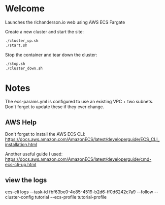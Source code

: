 # Welcome

Launches the richanderson.io web using AWS ECS Fargate

Create a new cluster and start the site:

```bash
./cluster_up.sh
./start.sh
```

Stop the container and tear down the cluster:

```bash
./stop.sh
./cluster_down.sh
```

# Notes

The ecs-params.yml is configured to use an existing VPC + two subnets.  Don't forget to update these if they ever change.

## AWS Help

Don't forget to install the AWS ECS CLI: https://docs.aws.amazon.com/AmazonECS/latest/developerguide/ECS_CLI_installation.html

Another useful guide I used:  https://docs.aws.amazon.com/AmazonECS/latest/developerguide/cmd-ecs-cli-up.html


## view the logs 


ecs-cli logs --task-id fbf63be0-4e85-4519-b2d6-ff0d6242c7a9 --follow --cluster-config tutorial --ecs-profile tutorial-profile
